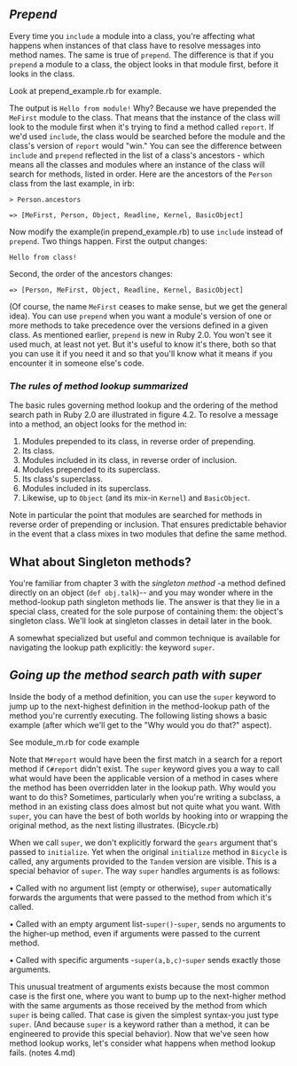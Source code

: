 ## *Prepend* ##
Every time you `include` a module into a class, you're affecting what happens when instances of that class have to resolve messages into method names. The same is true of `prepend`. The difference is that if you `prepend` a module to a class, the object looks in that module first, before it looks in the class.

Look at prepend_example.rb for example.

The output is `Hello from module!` Why? Because we have prepended the `MeFirst` module to the class. That means that the instance of the class will look to the module first when it's trying to find a method called `report`. If we'd used `include`, the class would be searched before the module and the class's version of `report` would "win."
  You can see the difference between `include` and `prepend` reflected in the list of a class's ancestors -
which means all the classes and modules where an instance of the class will search for methods, listed in order. Here are the ancestors of the `Person` class from the last example, in irb:

`> Person.ancestors`

`=> [MeFirst, Person, Object, Readline, Kernel, BasicObject]`

Now modify the example(in prepend_example.rb) to use `include` instead of `prepend`. Two things happen. First the output changes:

`Hello from class!`

Second, the order of the ancestors changes:

`=> [Person, MeFirst, Object, Readline, Kernel, BasicObject]`

(Of course, the name `MeFirst` ceases to make sense, but we get the general idea).
  You can use `prepend` when you want a module's version of one or more methods to take precedence over
the versions defined in a given class. As mentioned earlier, `prepend` is new in Ruby 2.0. You won't see it used much, at least not yet. But it's useful to know it's there, both so that you can use it if you need it and so that you'll know what it means if you encounter it in someone else's code.

### *The rules of method lookup summarized* ###
The basic rules governing method lookup and the ordering of the method search path in Ruby 2.0 are illustrated in figure 4.2.
  To resolve a message into a method, an object looks for the method in:

  1. Modules prepended to its class, in reverse order of prepending.
  2. Its class.
  3. Modules included in its class, in reverse order of inclusion.
  4. Modules prepended to its superclass.
  5. Its class's superclass.
  6. Modules included in its superclass.
  7. Likewise, up to `Object` (and its mix-in `Kernel`) and `BasicObject`.

Note in particular the point that modules are searched for methods in reverse order of prepending or inclusion. That ensures predictable behavior in the event that a class mixes in two modules that define the same method.

## **What about Singleton methods?** ##
You're familiar from chapter 3 with the *singleton method* -a method defined directly on an object (`def obj.talk`)-- and you may wonder where in the method-lookup path singleton methods lie. The answer is that they lie in a special class, created for the sole purpose of containing them: the object's singleton class. We'll look at singleton classes in detail later in the book.

A somewhat specialized but useful and common technique is available for navigating the lookup path explicitly: the keyword `super`.

## *Going up the method search path with super* ##
Inside the body of a method definition, you can use the `super` keyword
to jump up to the next-highest definition in the method-lookup path of the method you're currently executing.
  The following listing shows a basic example (after which we'll get to the "Why would you do that?"
aspect).

See module_m.rb for code example

Note that `M#report` would have been the first match in a search for a report method if `C#report` didn't exist. The `super` keyword gives you a way to call what would have been the applicable version of a method in cases where the method has been overridden later in the lookup path. Why would you want to do this?
  Sometimes, particularly when you're writing a subclass, a method in an existing class does almost but
not quite what you want. With `super`, you can have the best of both worlds by hooking into or wrapping the original method, as the next listing illustrates. (Bicycle.rb)

  When we call `super`, we don't explicitly forward the `gears` argument that's passed to `initialize`.
Yet when the original `initialize` method in `Bicycle` is called, any arguments provided to the `Tandem` version are visible. This is a special behavior of `super`. The way `super` handles arguments is as follows:

  • Called with no argument list (empty or otherwise), `super` automatically forwards the arguments that were passed to the method from which it's called.

  • Called with an empty argument list-`super()`-`super`, sends no arguments to the higher-up method, even if arguments were passed to the current method.

  • Called with specific arguments -`super(a,b,c)`-`super` sends exactly those arguments.

This unusual treatment of arguments exists because the most common case is the first one, where you want to bump up to the next-higher method with the same arguments as those received by the method from which `super` is being called. That case is given the simplest syntax-you just type `super`. (And because `super` is a keyword rather than a method, it can be engineered to provide this special behavior).
  Now that we've seen how method lookup works, let's consider what happens when method lookup fails.
(notes 4.md)
